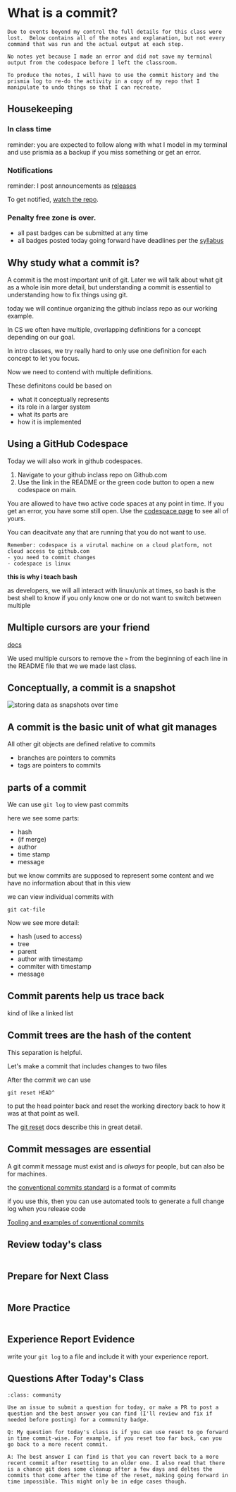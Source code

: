 # What is a commit?

```{warning}
Due to events beyond my control the full details for this class were lost.  Below contains all of the notes and explanation, but not every command that was run and the actual output at each step. 

No notes yet because I made an error and did not save my terminal output from the codespace before I left the classroom.  

To produce the notes, I will have to use the commit history and the prismia log to re-do the activity in a copy of my repo that I manipulate to undo things so that I can recreate. 
```


## Housekeeping

### In class time

reminder: you are expected to follow along with what I model in my terminal and use prismia as a backup if you miss something or get an error.



### Notifications

reminder: I post announcements as [releases](https://github.com/introcompsys/fall2023/releases)

To get notified, [watch the repo](https://docs.github.com/en/account-and-profile/managing-subscriptions-and-notifications-on-github/setting-up-notifications/configuring-notifications#configuring-your-watch-settings-for-an-individual-repository).


### Penalty free zone is over. 

- all past badges can be submitted at any time
- all badges posted today going forward have deadlines per the [syllabus](https://introcompsys.github.io/fall2023/syllabus/grading.html#deadlines)


## Why study what a commit is?

A commit is the most important unit of git. Later we will talk about what git as a whole isin more detail, but understanding a commit is essential to understanding how to fix things using git. 


today we will continue organizing the github inclass repo as our working example. 


In CS we often have multiple, overlapping definitions for a concept depending on our goal. 

In intro classes, we try really hard to only use one definition for each concept to let you focus. 

Now we need to contend with multiple definitions.

These definitons could be based on 
- what it conceptually represents
- its role in a larger system
- what its parts are
- how it is implemented

## Using a GitHub Codespace

Today we will also work in github codespaces. 

1. Navigate to your github inclass repo on Github.com
2. Use the link in the README or the green code button to open a new codespace on main. 


You are allowed to have two active code spaces at any point in time.  If you get an error, you have some still open.  Use the [codespace page](https://github.com/codespaces) to see all of yours. 

You can deacitvate any that are running that you do not want to use. 


```{important}
Remember: codespace is a virutal machine on a cloud platform, not cloud access to github.com
- you need to commit changes
- codespace is linux
```


**this is why i teach bash**

as developers, we will all interact with linux/unix at times, so bash is the best shell to know if you only know one or do not want to switch between multiple


## Multiple cursors are your friend

[docs](https://code.visualstudio.com/docs/editor/codebasics#_multiple-selections-multicursor)

We used multiple cursors to remove the `>` from the beginning of each line in the README file that we we made last class. 





## Conceptually, a commit is a snapshot

![storing data as snapshots over time](https://git-scm.com/book/en/v2/images/snapshots.png)



## A commit is the basic unit of what git manages

All other git objects are defined relative to commits


- branches are pointers to commits
- tags are pointers to commits



## parts of a commit

We can use `git log` to view past commits


here we see some parts: 
- hash
- (if merge)
- author
- time stamp
- message

but we know commits are supposed to represent some content and we have no information about that in this view


we can view individual commits with

`git cat-file`

Now we see more detail: 


- hash (used to access)
- tree
- parent
- author with timestamp
- commiter with timestamp
- message



## Commit parents help us trace back

kind of like a linked list 


## Commit trees are the hash of the content

This separation is helpful. 

Let's make a commit that includes changes to two files

After the commit we can use

```
git reset HEAD^
```

to put the head pointer back and reset the working directory back to how it was at that point as well. 

The [git reset](https://git-scm.com/book/en/v2/Git-Tools-Reset-Demystified) docs describe this in great detail. 

## Commit messages are essential 

A git commit message must exist and is *always* for people, but can also be for machines. 

the [conventional commits standard](https://www.conventionalcommits.org/en/v1.0.0/) is a format of commits

if you use this, then you can use automated tools to generate a full change log when you release code


[Tooling and examples of conventional commits](https://www.conventionalcommits.org/en/about/)

## Review today's class

```{include} ../_review/2023-09-26.md
```


## Prepare for Next Class

```{include} ../_prepare/2023-09-26.md
```



## More Practice

```{include} ../_practice/2023-09-26.md
```



## Experience Report Evidence

write your `git log` to a file and include it with your experience report.

## Questions After Today's Class 

```{admonition} GitHub practice for questions
:class: community

Use an issue to submit a question for today, or make a PR to post a question and the best answer you can find (I'll review and fix if needed before posting) for a community badge.  

Q: My question for today's class is if you can use reset to go forward in time commit-wise. For example, if you reset too far back, can you go back to a more recent commit.

A: The best answer I can find is that you can revert back to a more recent commit after resetting to an older one. I also read that there is a chance git does some cleanup after a few days and deltes the commits that come after the time of the reset, making going forward in time impossible. This might only be in edge cases though. 

```